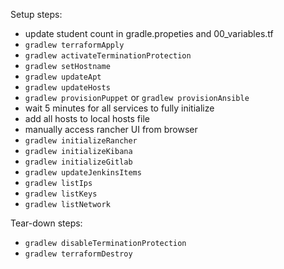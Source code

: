 
Setup steps:

- update student count in gradle.propeties and 00_variables.tf
- `gradlew terraformApply`
- `gradlew activateTerminationProtection`
- `gradlew setHostname`
- `gradlew updateApt`
- `gradlew updateHosts`
- `gradlew provisionPuppet` or `gradlew provisionAnsible`  
- wait 5 minutes for all services to fully initialize 
- add all hosts to local hosts file
- manually access rancher UI from browser
- `gradlew initializeRancher`
- `gradlew initializeKibana`
- `gradlew initializeGitlab`
- `gradlew updateJenkinsItems`
- `gradlew listIps`
- `gradlew listKeys`
- `gradlew listNetwork`

Tear-down steps:

- `gradlew disableTerminationProtection`
- `gradlew terraformDestroy`
